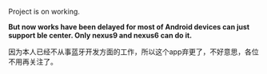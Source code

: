 Project is on working.


**But now works have been delayed for most of Android devices can just support ble center. Only nexus9 and nexus6 can do it.**

因为本人已经不从事蓝牙开发方面的工作，所以这个app弃更了，不好意思，各位不用再关注了。
